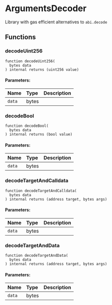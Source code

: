 # ArgumentsDecoder

Library with gas efficient alternatives to `abi.decode`



## Functions
### decodeUint256
```solidity
function decodeUint256(
  bytes data
) internal returns (uint256 value)
```


#### Parameters:
| Name | Type | Description                                                          |
| :--- | :--- | :------------------------------------------------------------------- |
|`data` | bytes | 


### decodeBool
```solidity
function decodeBool(
  bytes data
) internal returns (bool value)
```


#### Parameters:
| Name | Type | Description                                                          |
| :--- | :--- | :------------------------------------------------------------------- |
|`data` | bytes | 


### decodeTargetAndCalldata
```solidity
function decodeTargetAndCalldata(
  bytes data
) internal returns (address target, bytes args)
```


#### Parameters:
| Name | Type | Description                                                          |
| :--- | :--- | :------------------------------------------------------------------- |
|`data` | bytes | 


### decodeTargetAndData
```solidity
function decodeTargetAndData(
  bytes data
) internal returns (address target, bytes args)
```


#### Parameters:
| Name | Type | Description                                                          |
| :--- | :--- | :------------------------------------------------------------------- |
|`data` | bytes | 


